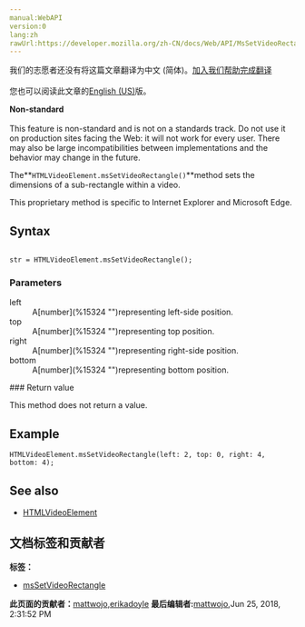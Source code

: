 ```yaml
---
manual:WebAPI
version:0
lang:zh
rawUrl:https://developer.mozilla.org/zh-CN/docs/Web/API/MsSetVideoRectangle
---
```




<bdi>我们的志愿者还没有将这篇文章翻译为<bdi>中文 (简体)</bdi>。[加入我们帮助完成翻译](%15322 "")<br></br>您也可以阅读此文章的[English (US)](%15323 "")版。</bdi>






**Non-standard**<br></br>This feature is non-standard and is not on a standards track. Do not use it on production sites facing the Web: it will not work for every user. There may also be large incompatibilities between implementations and the behavior may change in the future.




The**`HTMLVideoElement.msSetVideoRectangle()`**method sets the dimensions of a sub-rectangle within a video.



This proprietary method is specific to Internet Explorer and Microsoft Edge.


## Syntax<a name="Syntax"></a>

```
 
str = HTMLVideoElement.msSetVideoRectangle();

```

### Parameters<a name="Parameters"></a>
<dl><dt>left</dt><dd>A[number](%15324 "")representing left-side position.</dd><dt>top</dt><dd>A[number](%15324 "")representing top position.</dd><dt>right</dt><dd>A[number](%15324 "")representing right-side position.</dd><dt>bottom</dt><dd>A[number](%15324 "")representing bottom position.</dd></dl>
### Return value<a name="Return_value"></a>


This method does not return a value.


## Example<a name="Example"></a>

```
HTMLVideoElement.msSetVideoRectangle(left: 2, top: 0, right: 4, bottom: 4);
```

## See also<a name="See_Also"></a>

* [HTMLVideoElement](%13242 "")



## 文档标签和贡献者
**标签：**
* [msSetVideoRectangle](%15325 "")

**此页面的贡献者：**[mattwojo](%14635 ""),[erikadoyle](%3894 "")
**最后编辑者:**[mattwojo](%14635 ""),<time>Jun 25, 2018, 2:31:52 PM</time>


